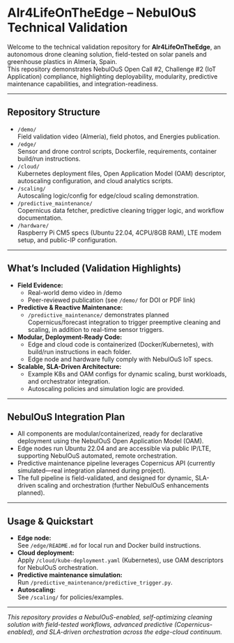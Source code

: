 # AIr4LifeOnTheEdge – NebulOuS Technical Validation

Welcome to the technical validation repository for **AIr4LifeOnTheEdge**, an autonomous drone cleaning solution, field-tested on solar panels and greenhouse plastics in Almería, Spain.  
This repository demonstrates NebulOuS Open Call #2, Challenge #2 (IoT Application) compliance, highlighting deployability, modularity, predictive maintenance capabilities, and integration-readiness.

---

## Repository Structure

- `/demo/`  
  Field validation video (Almería), field photos, and Energies publication.
- `/edge/`  
  Sensor and drone control scripts, Dockerfile, requirements, container build/run instructions.
- `/cloud/`  
  Kubernetes deployment files, Open Application Model (OAM) descriptor, autoscaling configuration, and cloud analytics scripts.
- `/scaling/`  
  Autoscaling logic/config for edge/cloud scaling demonstration.
- `/predictive_maintenance/`  
  Copernicus data fetcher, predictive cleaning trigger logic, and workflow documentation.
- `/hardware/`  
  Raspberry Pi CM5 specs (Ubuntu 22.04, 4CPU/8GB RAM), LTE modem setup, and public-IP configuration.

---

## What’s Included (Validation Highlights)

- **Field Evidence:**  
  - Real-world demo video in /demo  
  - Peer-reviewed publication (see `/demo/` for DOI or PDF link)
- **Predictive & Reactive Maintenance:**  
  - `/predictive_maintenance/` demonstrates planned Copernicus/forecast integration to trigger preemptive cleaning and scaling, in addition to real-time sensor triggers.
- **Modular, Deployment-Ready Code:**  
  - Edge and cloud code is containerized (Docker/Kubernetes), with build/run instructions in each folder.
  - Edge node and hardware fully comply with NebulOuS IoT specs.
- **Scalable, SLA-Driven Architecture:**  
  - Example K8s and OAM configs for dynamic scaling, burst workloads, and orchestrator integration.
  - Autoscaling policies and simulation logic are provided.

---

## NebulOuS Integration Plan

- All components are modular/containerized, ready for declarative deployment using the NebulOuS Open Application Model (OAM).
- Edge nodes run Ubuntu 22.04 and are accessible via public IP/LTE, supporting NebulOuS automated, remote orchestration.
- Predictive maintenance pipeline leverages Copernicus API (currently simulated—real integration planned during project).
- The full pipeline is field-validated, and designed for dynamic, SLA-driven scaling and orchestration (further NebulOuS enhancements planned).

---

## Usage & Quickstart

- **Edge node:**  
  See `/edge/README.md` for local run and Docker build instructions.
- **Cloud deployment:**  
  Apply `/cloud/kube-deployment.yaml` (Kubernetes), use OAM descriptors for NebulOuS orchestration.
- **Predictive maintenance simulation:**  
  Run `/predictive_maintenance/predictive_trigger.py`.
- **Autoscaling:**  
  See `/scaling/` for policies/examples.

---

*This repository provides a NebulOuS-enabled, self-optimizing cleaning solution with field-tested workflows, advanced predictive (Copernicus-enabled), and SLA-driven orchestration across the edge-cloud continuum.*



